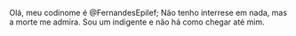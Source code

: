 Olá, meu codinome é @FernandesEpilef;
Não tenho interrese em nada, mas a morte me admira.
Sou um indigente e não há como chegar até mim.

